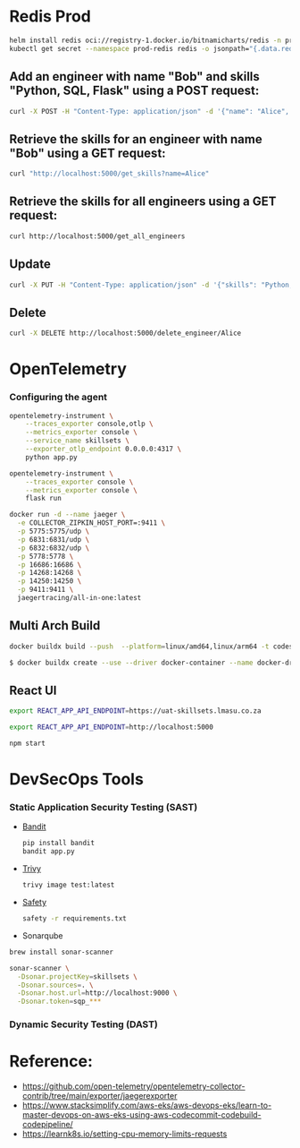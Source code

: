 
# Redis Prod
```bash
helm install redis oci://registry-1.docker.io/bitnamicharts/redis -n prod-redis --create-namespace
kubectl get secret --namespace prod-redis redis -o jsonpath="{.data.redis-password}" | base64 -d
```
## Add an engineer with name "Bob" and skills "Python, SQL, Flask" using a POST request:
```bash
curl -X POST -H "Content-Type: application/json" -d '{"name": "Alice", "skills": "Python, SQL, Flask"}' http://localhost:5000/add_engineer
```
## Retrieve the skills for an engineer with name "Bob" using a GET request:
```bash
curl "http://localhost:5000/get_skills?name=Alice"
```
## Retrieve the skills for all engineers using a GET request:
```bash
curl http://localhost:5000/get_all_engineers
```
## Update
```bash
curl -X PUT -H "Content-Type: application/json" -d '{"skills": "Python, Flask, Django"}' http://localhost:5000/update_engineer_skillset/Alice
```
## Delete
```bash
curl -X DELETE http://localhost:5000/delete_engineer/Alice
```

# OpenTelemetry

### Configuring the agent 
```bash
opentelemetry-instrument \
    --traces_exporter console,otlp \
    --metrics_exporter console \
    --service_name skillsets \
    --exporter_otlp_endpoint 0.0.0.0:4317 \
    python app.py
```
```bash
opentelemetry-instrument \
    --traces_exporter console \
    --metrics_exporter console \
    flask run
```
```bash
docker run -d --name jaeger \
  -e COLLECTOR_ZIPKIN_HOST_PORT=:9411 \
  -p 5775:5775/udp \
  -p 6831:6831/udp \
  -p 6832:6832/udp \
  -p 5778:5778 \
  -p 16686:16686 \
  -p 14268:14268 \
  -p 14250:14250 \
  -p 9411:9411 \
  jaegertracing/all-in-one:latest
```
## Multi Arch Build
```bash
docker buildx build --push  --platform=linux/amd64,linux/arm64 -t codesenju/skillsets-api:latest .

$ docker buildx create --use --driver docker-container --name docker-driver

```
## React UI
```bash
export REACT_APP_API_ENDPOINT=https://uat-skillsets.lmasu.co.za

export REACT_APP_API_ENDPOINT=http://localhost:5000

npm start
```
# DevSecOps Tools
### Static Application Security Testing (SAST)
- [Bandit](https://bandit.readthedocs.io/en/latest/start.html)
  ```bash
  pip install bandit
  bandit app.py
  ```
- [Trivy](https://github.com/aquasecurity/trivy)
  ```bash
  trivy image test:latest
  ```
- [Safety](https://pyup.io/safety/)
  ```bash
  safety -r requirements.txt
  ```
- Sonarqube
```bash
brew install sonar-scanner

sonar-scanner \
  -Dsonar.projectKey=skillsets \
  -Dsonar.sources=. \
  -Dsonar.host.url=http://localhost:9000 \
  -Dsonar.token=sqp_***
```
### Dynamic Security Testing (DAST)

# Reference:
- https://github.com/open-telemetry/opentelemetry-collector-contrib/tree/main/exporter/jaegerexporter
- https://www.stacksimplify.com/aws-eks/aws-devops-eks/learn-to-master-devops-on-aws-eks-using-aws-codecommit-codebuild-codepipeline/
- https://learnk8s.io/setting-cpu-memory-limits-requests